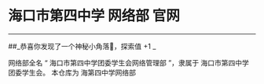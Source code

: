 # **海口市第四中学 网络部 官网**
***
##_恭喜你发现了一个神秘小角落👀，探索值 +1 _

网络部全名 “ 海口市第四中学团委学生会网络管理部 ”，隶属于 海口市第四中学团委学生会。
本仓库为 海第四中学网络部
